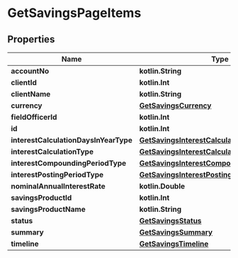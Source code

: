 
# GetSavingsPageItems

## Properties
| Name | Type | Description | Notes |
| ------------ | ------------- | ------------- | ------------- |
| **accountNo** | **kotlin.String** |  |  [optional] |
| **clientId** | **kotlin.Int** |  |  [optional] |
| **clientName** | **kotlin.String** |  |  [optional] |
| **currency** | [**GetSavingsCurrency**](GetSavingsCurrency.md) |  |  [optional] |
| **fieldOfficerId** | **kotlin.Int** |  |  [optional] |
| **id** | **kotlin.Int** |  |  [optional] |
| **interestCalculationDaysInYearType** | [**GetSavingsInterestCalculationDaysInYearType**](GetSavingsInterestCalculationDaysInYearType.md) |  |  [optional] |
| **interestCalculationType** | [**GetSavingsInterestCalculationType**](GetSavingsInterestCalculationType.md) |  |  [optional] |
| **interestCompoundingPeriodType** | [**GetSavingsInterestCompoundingPeriodType**](GetSavingsInterestCompoundingPeriodType.md) |  |  [optional] |
| **interestPostingPeriodType** | [**GetSavingsInterestPostingPeriodType**](GetSavingsInterestPostingPeriodType.md) |  |  [optional] |
| **nominalAnnualInterestRate** | **kotlin.Double** |  |  [optional] |
| **savingsProductId** | **kotlin.Int** |  |  [optional] |
| **savingsProductName** | **kotlin.String** |  |  [optional] |
| **status** | [**GetSavingsStatus**](GetSavingsStatus.md) |  |  [optional] |
| **summary** | [**GetSavingsSummary**](GetSavingsSummary.md) |  |  [optional] |
| **timeline** | [**GetSavingsTimeline**](GetSavingsTimeline.md) |  |  [optional] |



